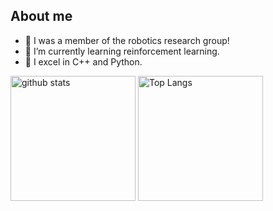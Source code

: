 ## About me
- 🤖 I was a member of the robotics research group!
- 🌱 I’m currently learning reinforcement learning.
- 📕 I excel in C++ and Python.

<p align="left"> 
  <img alt="github stats" height="200px" src="https://github-readme-stats.vercel.app/api?username=moosan6363&theme=onedark&show_icons=ture"/>
    <img alt="Top Langs" height="200px" src="https://github-readme-stats.vercel.app/api/top-langs/?username=moosan6363&layout=compact&show_icons=true&theme=onedark" />
</p>
